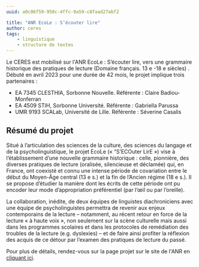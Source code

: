 ```yaml
---
uuid: a0c06f59-950c-4ffc-9a59-c8faad27abf2

title: "ANR EcoLe : S’écouter lire"
author: ceres
tags:
    - linguistique
    - structure de textes
---
```


Le CERES est mobilisé sur l'ANR EcoLe : S’écouter lire, vers une grammaire historique des pratiques de lecture (Domaine français. 13 e -18 e siècles) . Débuté en avril 2023 pour une durée de 42 mois, le projet implique trois partenaires :

- EA 7345 CLESTHIA, Sorbonne Nouvelle. Référente :  Claire Badiou-Monferran
- EA 4509 STIH, Sorbonne Université. Référente : Gabriella Parussa
- UMR 9193 SCALab, Université de Lille. Référente :  Séverine Casalis


## Résumé du projet
Situé à l’articulation des sciences de la culture, des sciences du langage et de la psycholinguistique, le projet EcoLe (« “S’ECOuter LirE ») vise à l’établissement d’une nouvelle grammaire historique : celle, pionnière, des diverses pratiques de lecture (oralisée, silencieuse et déclamée) qui, en France, ont coexisté et connu une intense période de covariation entre le début du Moyen-Âge central (13 e s.) et la fin de l’Ancien régime (18 e s.). Il se propose d’étudier la manière dont les écrits de cette période ont pu encoder leur mode d’appropriation préférentiel (par l’œil ou par l’oreille).

La collaboration, inédite, de deux équipes de linguistes diachroniciens avec une équipe de psycholinguistes permettra de revenir aux enjeux contemporains de la lecture – notamment, au récent retour en force de la lecture « à haute voix », non seulement sur la scène culturelle mais aussi dans les programmes scolaires et dans les protocoles de remédiation des troubles de la lecture (e.g. dyslexies) – et de faire ainsi profiter la réflexion des acquis de ce détour par l’examen des pratiques de lecture du passé.

Pour plus de détails, rendez-vous sur la page projet sur le site de l'ANR en [cliquant ici](https://anr.fr/Projet-ANR-22-CE54-0007).